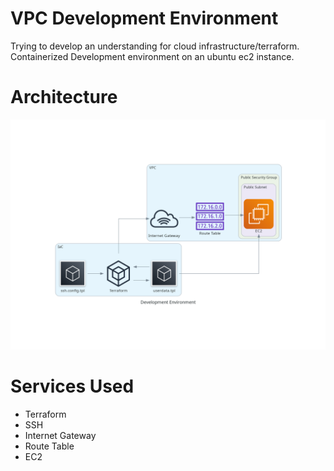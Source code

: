 # VPC Development Environment

Trying to develop an understanding for cloud infrastructure/terraform. Containerized Development environment on an ubuntu ec2 instance. 

# Architecture

![Architecture](/diagrams/development_environment.png)

# Services Used

- Terraform
- SSH
- Internet Gateway
- Route Table
- EC2

